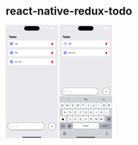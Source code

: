 # react-native-redux-todo

<img src="/src/screenshots/screenShot1.png" height="300">

<img src="/src/screenshots/screenShot2.png" height="300">

